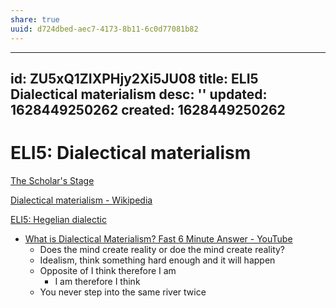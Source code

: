 ```yaml
---
share: true
uuid: d724dbed-aec7-4173-8b11-6c0d77081b82
---
```

---
id: ZU5xQ1ZIXPHjy2Xi5JU08
title: ELI5 Dialectical materialism
desc: ''
updated: 1628449250262
created: 1628449250262
---
# ELI5: Dialectical materialism
[The Scholar's Stage](https://scholars-stage.blogspot.com/)

[Dialectical materialism - Wikipedia](https://en.wikipedia.org/wiki/Dialectical_materialism)

[ELI5: Hegelian dialectic](/undefined)

*   [What is Dialectical Materialism? Fast 6 Minute Answer - YouTube](https://www.youtube.com/watch?v=g8ENw7kdWx0)
    *   Does the mind create reality or doe the mind create reality?
    *   Idealism, think something hard enough and it will happen
    *   Opposite of I think therefore I am
        *   I am therefore I think
    *   You never step into the same river twice
